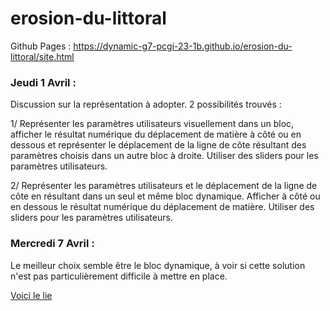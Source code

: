 # erosion-du-littoral

Github Pages : https://dynamic-g7-pcgi-23-1b.github.io/erosion-du-littoral/site.html


### Jeudi 1 Avril :

Discussion sur la représentation à adopter.
2 possibilités trouvés :

1/ Représenter les paramètres utilisateurs visuellement dans un bloc, afficher le résultat numérique du déplacement de matière à côté ou en dessous et représenter le déplacement de la ligne de côte résultant des paramètres choisis dans un autre bloc à droite. Utiliser des sliders pour les paramètres utilisateurs.

2/ Représenter les paramètres utilisateurs et le déplacement de la ligne de côte en résultant dans un seul et même bloc dynamique. Afficher à côté ou en dessous le résultat numérique du déplacement de matière. Utiliser des sliders pour les paramètres utilisateurs.

### Mercredi 7 Avril : 

Le meilleur choix semble être le bloc dynamique, à voir si cette solution n'est pas particulièrement difficile à mettre en place.

<a href="site.html"> Voici le lie </a>
